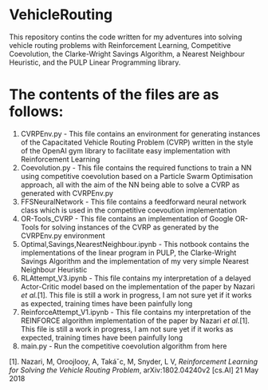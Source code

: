 # VehicleRouting
This repository contins the code written for my adventures into solving vehicle routing problems with Reinforcement Learning, Competitive Coevolution, the Clarke-Wright Savings Algorithm, a Nearest Neighbour Heuristic, and the PULP Linear Programming library.

# The contents of the files are as follows:
1. CVRPEnv.py - This file contains an environment for generating instances of the Capacitated Vehicle Routing Problem (CVRP) written in the style of the OpenAI gym library to facilitate easy implementation with Reinforcement Learning
2. Coevolution.py - This file contains the required functions to train a NN using competitive coevolution based on a Particle Swarm Optimisation approach, all with the aim of the NN being able to solve a CVRP as generated with CVRPEnv.py
3. FFSNeuralNetwork - This file contains a feedforward neural network class which is used in the competitive coevoution implementation
4. OR-Tools_CVRP - This file contains an implementation of Google OR-Tools for solving instances of the CVRP as generated by the CVRPEnv.py environment
5. Optimal,Savings,NearestNeighbour.ipynb - This notbook contains the implementations of the linear program in PULP, the Clarke-Wright Savings Algorithm and the implementation of my very simple Nearest Neighbour Heuristic
6. RLAttempt_V3.ipynb - This file contains my interpretation of a delayed Actor-Critic model based on the implementation of the paper by Nazari _et al._[1]. This file is still a work in progress, I am not sure yet if it works as expected, training times have been painfully long
7. ReinforceAttempt_V1.ipynb - This file contains my interpretation of the REINFORCE algorithm implementation of the paper by Nazari _et al._[1]. This file is still a work in progress, I am not sure yet if it works as expected, training times have been painfully long
8. main.py - Run the competitive coevolution algorithm from here

[1]. Nazari, M, Oroojlooy, A, Takáˇc, M, Snyder, L V, _Reinforcement Learning for Solving the Vehicle Routing Problem_, arXiv:1802.04240v2 [cs.AI] 21 May 2018
